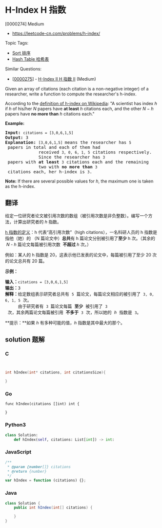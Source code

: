 # H-Index H 指数

[0000274] Medium

- https://leetcode-cn.com/problems/h-index/

Topic Tags:

- [Sort 排序](https://leetcode-cn.com/tag/sort/)
- [Hash Table 哈希表](https://leetcode-cn.com/tag/hash-table/)

Similar Questions:

- [[0000275](https://leetcode-cn.com/problems/h-index-ii/)] - [H-Index II H 指数 II](./0000275.h-index-ii.md) (Medium)

Given an array of citations (each citation is a non-negative integer) of a researcher, write a function to compute the researcher's h-index.

According to the [definition of h-index on Wikipedia](https://en.wikipedia.org/wiki/H-index): "A scientist has index _h_ if _h_ of his/her _N_ papers have **at least** _h_ citations each, and the other _N − h_ papers have **no more than** _h_ citations each."

**Example:**

<pre><b>Input:</b> <code>citations = [3,0,6,1,5]</code>
<b>Output:</b> 3 
<strong>Explanation: </strong><code>[3,0,6,1,5] </code>means the researcher has <code>5</code> papers in total and each of them had 
             received <code>3, 0, 6, 1, 5</code> citations respectively. 
&nbsp;            Since the researcher has <code>3</code> papers with <b>at least</b> <code>3</code> citations each and the remaining 
&nbsp;            two with <b>no more than</b> <code>3</code> citations each, her h-index is <code>3</code>.</pre>

**Note:** If there are several possible values for _h_, the maximum one is taken as the h-index.

## 翻译

给定一位研究者论文被引用次数的数组（被引用次数是非负整数）。编写一个方法，计算出研究者的 _h_ 指数。

[h 指数的定义](https://baike.baidu.com/item/h-index/3991452?fr=aladdin)：h 代表“高引用次数”（high citations），一名科研人员的 h 指数是指他（她）的 （N 篇论文中）**总共**有 h 篇论文分别被引用了**至少** h 次。（其余的  *N - h* 篇论文每篇被引用次数  **不超过** _h_ 次。）

例如：某人的 h 指数是 20，这表示他已发表的论文中，每篇被引用了至少 20 次的论文总共有 20 篇。

**示例：**

<pre><strong>输入：</strong><code>citations = [3,0,6,1,5]</code>
<strong>输出：</strong>3 
<strong>解释：</strong>给定数组表示研究者总共有 <code>5</code> 篇论文，每篇论文相应的被引用了 <code>3, 0, 6, 1, 5</code> 次。
&nbsp;    由于研究者有 <code>3 </code>篇论文每篇 <strong>至少 </strong>被引用了 <code>3</code> 次，其余两篇论文每篇被引用 <strong>不多于</strong> <code>3</code> 次，所以她的 <em>h </em>指数是 <code>3</code>。</pre>

**提示：**如果 _h_ 有多种可能的值，_h_ 指数是其中最大的那个。

## solution 题解

### C

```c


int hIndex(int* citations, int citationsSize){

}


```

### Go

```golang
func hIndex(citations []int) int {

}
```

### Python3

```python
class Solution:
    def hIndex(self, citations: List[int]) -> int:
```

### JavaScript

```javascript
/**
 * @param {number[]} citations
 * @return {number}
 */
var hIndex = function (citations) {};
```

### Java

```java
class Solution {
    public int hIndex(int[] citations) {

    }
}
```
